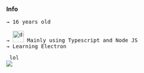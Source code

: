 
### Info
<pre>
→ 16 years old 

→ <img src="https://www.workinggears.com/images/services/js-ts.jpg" alt="drawing" width="30"/> Mainly using Typescript and Node JS
→ Learning Electron
</pre>


<pre> lol 
<img
  align="center"
  src="https://github-readme-stats.vercel.app/api/?username=renotify&theme=dracula"
/>
  </pre>
